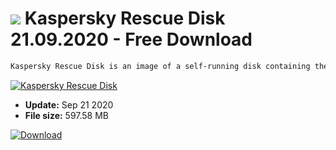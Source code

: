 # ![](https://cdn.softexe.net/static/icon/6/kaspersky-rescue-disk-8133.png) Kaspersky Rescue Disk 21.09.2020  - Free Download

```sh
Kaspersky Rescue Disk is an image of a self-running disk containing the Kaspersky AntiVirus application engine that allows you to effectively remove viruses from your computer without having to run the operating system. The scanner allows you to search and remove malicious components in the form of Trojan horses, worms, adware components, dialers, etc.
```
[![Kaspersky Rescue Disk](https:https://tse2.mm.bing.net/th?id=OIP.AtZ1IJ2ppibe3IIMRpnoWgHaFj&pid=Api)](https://softexe.net/win/security-privacy/scanners/kaspersky-rescue-disk:hpcc.html)




- **Update:** Sep 21 2020
- **File size:** 597.58 MB

[![Download](https://cdn.softexe.net/static/img/download.png)](https://softexe.net/win/security-privacy/scanners/kaspersky-rescue-disk:hpcc.html)


